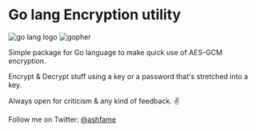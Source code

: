 Go lang Encryption utility
===

![go lang logo](https://golang.org/lib/godoc/images/go-logo-blue.svg)
![gopher](https://golang.org/lib/godoc/images/home-gopher.png)

Simple package for Go language to make quick use of AES-GCM encryption.

Encrypt & Decrypt stuff using a key or a password that's stretched into a key.

Always open for criticism & any kind of feedback. ✌️

Follow me on Twitter: [@ashfame](https://twitter.com/ashfame)
